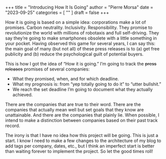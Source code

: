 +++
title      = "Introducing How It Is Going"
author     = "Pierre Morsa"
date       = "2023-09-25"
categories = [ "" ]
draft      = false
+++

How it is going is based on a simple idea: corporations make a lot of promises. Carbon neutrality. Inclusivity. Responsibility. They promise to revolutionize the world with millions of robotaxis and full self-driving. They say they’re going to make smartphones obsolete with a little something in your pocket. Having observed this game for several years, I can say this: the main goal of many (but not all) of these press releases is to (a) get free publicity and (b) reduce the psychological guilt of potential buyers.

This is how I got the idea of “How it is going.” I’m going to track the ~~press releases~~ promises of several companies: 

- What they promised, when, and for which deadline.
- What my prognosis is: from “yep totally going to do it” to “utter bullshit.”
- We reach the set deadline I’m going to document what they actually achieved.

There are the companies that are true to their word. There are the companies that actually mean well but set goals that they know are unattainable. And there are the companies that plainly lie. When possible, I intend to make a distinction between companies based on their past track record.

The irony is that I have no idea how this project will be going. This is just a start. I know I need to make a few changes to the architecture of my blog to add tags per company, dates, etc., but I think an imperfect start is better than waiting forever to implement the project. So let the good times roll!
